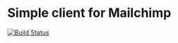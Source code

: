 # Simple client for Mailchimp
[![Build Status](https://travis-ci.org/alexgoncharcherkassy/mailchimpbundle.svg?branch=master)](https://travis-ci.org/alexgoncharcherkassy/mailchimpbundle)